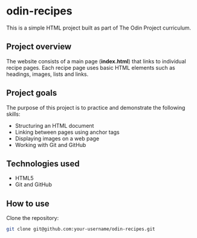 # odin-recipes

This is a simple HTML project built as part of The Odin Project curriculum.

## Project overview

The website consists of a main page (**index.html**) that links to individual recipe pages. Each recipe page uses basic HTML elements such as headings, images, lists and links.

## Project goals

The purpose of this project is to practice and demonstrate the following skills:

- Structuring an HTML document
- Linking between pages using anchor tags
- Displaying images on a web page
- Working with Git and GitHub

## Technologies used

- HTML5
- Git and GitHub

## How to use 

Clone the repository:
```bash 
git clone git@github.com:your-username/odin-recipes.git